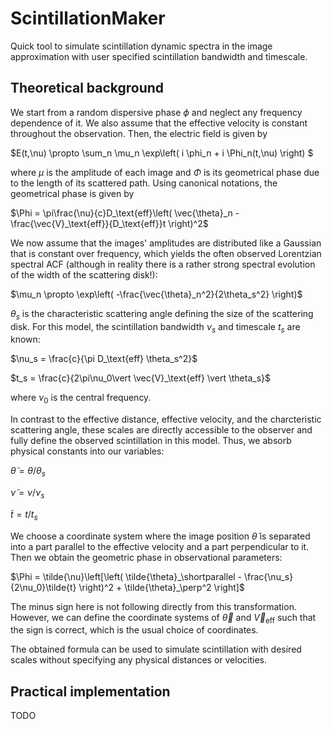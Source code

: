 # ScintillationMaker
Quick tool to simulate scintillation dynamic spectra in the image approximation with user specified scintillation bandwidth and timescale.

## Theoretical background
We start from a random dispersive phase $\phi$ and neglect any frequency dependence of it. We also assume that the effective velocity is constant throughout the observation. Then, the electric field is given by

$E(t,\nu) \propto \sum_n \mu_n \exp\left( i \phi_n + i \Phi_n(t,\nu) \right) $

where $\mu$ is the amplitude of each image and $\Phi$ is its geometrical phase due to the length of its scattered path. Using canonical notations, the geometrical phase is given by

$\Phi = \pi\frac{\nu}{c}D_\text{eff}\left( \vec{\theta}_n - \frac{\vec{V}_\text{eff}}{D_\text{eff}}t \right)^2$

We now assume that the images' amplitudes are distributed like a Gaussian that is constant over frequency, which yields the often observed Lorentzian spectral ACF (although in reality there is a rather strong spectral evolution of the width of the scattering disk!):

$\mu_n \propto \exp\left( -\frac{\vec{\theta}_n^2}{2\theta_s^2} \right)$

$\theta_s$ is the characteristic scattering angle defining the size of the scattering disk.
For this model, the scintillation bandwidth $\nu_s$ and timescale $t_s$ are known:

$\nu_s = \frac{c}{\pi D_\text{eff} \theta_s^2}$

$t_s = \frac{c}{2\pi\nu_0\vert \vec{V}_\text{eff} \vert \theta_s}$

where $\nu_0$ is the central frequency.

In contrast to the effective distance, effective velocity, and the charcteristic scattering angle, these scales are directly accessible to the observer and fully define the observed scintillation in this model. Thus, we absorb physical constants into our variables:

$\tilde{\theta} = \theta/\theta_s$

$\tilde{\nu} = \nu/\nu_s$

$\tilde{t} = t/t_s$

We choose a coordinate system where the image position $\tilde{\theta}$ is separated into a part parallel to the effective velocity and a part perpendicular to it. Then we obtain the geometric phase in observational parameters:

$\Phi = \tilde{\nu}\left[\left( \tilde{\theta}_\shortparallel - \frac{\nu_s}{2\nu_0}\tilde{t} \right)^2 + \tilde{\theta}_\perp^2 \right]$

The minus sign here is not following directly from this transformation. However, we can define the coordinate systems of $\vec{\theta}$ and $\vec{V}_\text{eff}$ such that the sign is correct, which is the usual choice of coordinates.

The obtained formula can be used to simulate scintillation with desired scales without specifying any  physical distances or velocities.

## Practical implementation
TODO

